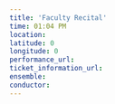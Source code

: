 ```yaml
---
title: 'Faculty Recital'
time: 01:04 PM
location: 
latitude: 0
longitude: 0
performance_url: 
ticket_information_url: 
ensemble: 
conductor: 
---
```

